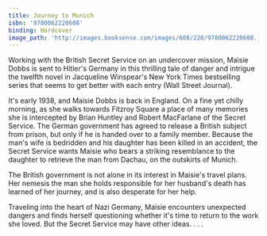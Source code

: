 ```yaml
---
title: Journey to Munich
isbn: '9780062220608'
binding: Hardcover
image_path: 'http://images.booksense.com/images/608/220/9780062220608.jpg'
---
```



Working with the British Secret Service on an undercover mission, Maisie Dobbs is sent to Hitler's Germany in this thrilling tale of danger and intrigue the twelfth novel in Jacqueline Winspear's New York Times bestselling series that seems to get better with each entry (Wall Street Journal).

It's early 1938, and Maisie Dobbs is back in England. On a fine yet chilly morning, as she walks towards Fitzroy Square a place of many memories she is intercepted by Brian Huntley and Robert MacFarlane of the Secret Service. The German government has agreed to release a British subject from prison, but only if he is handed over to a family member. Because the man's wife is bedridden and his daughter has been killed in an accident, the Secret Service wants Maisie who bears a striking resemblance to the daughter to retrieve the man from Dachau, on the outskirts of Munich.

The British government is not alone in its interest in Maisie's travel plans. Her nemesis the man she holds responsible for her husband's death has learned of her journey, and is also desperate for her help.

Traveling into the heart of Nazi Germany, Maisie encounters unexpected dangers and finds herself questioning whether it's time to return to the work she loved. But the Secret Service may have other ideas. . . .